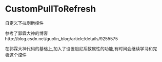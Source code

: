 # CustomPullToRefresh
自定义下拉刷新控件

参考了郭霖大神的博客http://blog.csdn.net/guolin_blog/article/details/9255575

在郭霖大神代码的基础上,加入了设置阻尼系数属性的功能,有时间会继续学习和完善这个控件